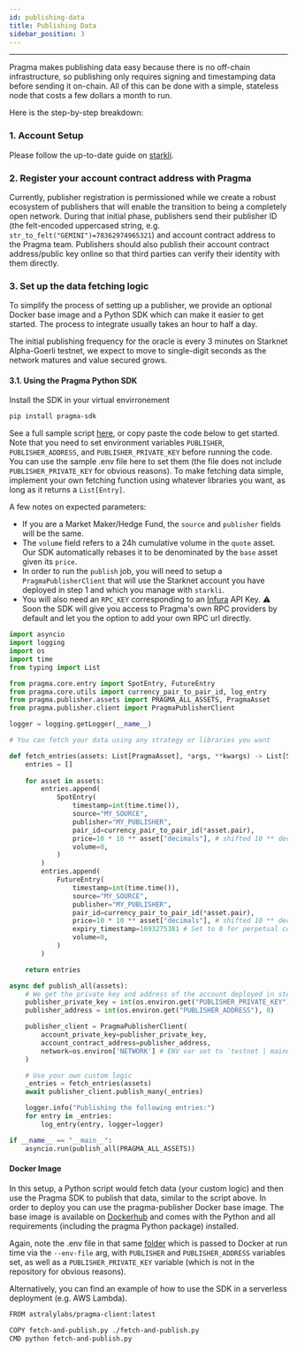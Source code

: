 ```yaml
---
id: publishing-data
title: Publishing Data
sidebar_position: 3
---
```


---

Pragma makes publishing data easy because there is no off-chain infrastructure, so publishing only requires signing and timestamping data before sending it on-chain. All of this can be done with a simple, stateless node that costs a few dollars a month to run.

Here is the step-by-step breakdown:

### 1. Account Setup

Please follow the up-to-date guide on [starkli](https://book.starkli.rs/tutorials/starkli-101#starkli-101).

### 2. Register your account contract address with Pragma

Currently, publisher registration is permissioned while we create a robust ecosystem of publishers that will enable the transition to being a completely open network. During that initial phase, publishers send their publisher ID (the felt-encoded uppercased string, e.g. `str_to_felt("GEMINI")=78362974965321`) and account contract address to the Pragma team. Publishers should also publish their account contract address/public key online so that third parties can verify their identity with them directly.

### 3. Set up the data fetching logic

To simplify the process of setting up a publisher, we provide an optional Docker base image and a Python SDK which can make it easier to get started. The process to integrate usually takes an hour to half a day.

The initial publishing frequency for the oracle is every 3 minutes on Starknet Alpha-Goerli testnet, we expect to move to single-digit seconds as the network matures and value secured grows.

#### 3.1. Using the Pragma Python SDK

Install the SDK in your virtual envirronement

```bash
pip install pragma-sdk
```

See a full sample script [here](https://github.com/Astraly-Labs/Pragma/blob/master/stagecoach/jobs/publishers/starknet-publisher/app.py), or copy paste the code below to get started. Note that you need to set environment variables `PUBLISHER`, `PUBLISHER_ADDRESS`, and `PUBLISHER_PRIVATE_KEY` before running the code. You can use the sample .env file here to set them (the file does not include `PUBLISHER_PRIVATE_KEY` for obvious reasons).
To make fetching data simple, implement your own fetching function using whatever libraries you want, as long as it returns a `List[Entry]`.

A few notes on expected parameters:
- If you are a Market Maker/Hedge Fund, the `source` and `publisher` fields will be the same.
- The `volume` field refers to a 24h cumulative volume in the `quote` asset. Our SDK automatically rebases it to be denominated
by the `base` asset given its `price`.
- In order to run the `publish` job, you will need to setup a `PragmaPublisherClient` that will use
the Starknet account you have deployed in step 1 and which you manage with `starkli`.
- You will also need an `RPC_KEY` corresponding to an [Infura](https://www.infura.io/) API Key.
⚠️ Soon the SDK will give you access to Pragma's own RPC providers by default and let you the option to add your own RPC url directly.

```python
import asyncio
import logging
import os
import time
from typing import List

from pragma.core.entry import SpotEntry, FutureEntry
from pragma.core.utils import currency_pair_to_pair_id, log_entry
from pragma.publisher.assets import PRAGMA_ALL_ASSETS, PragmaAsset
from pragma.publisher.client import PragmaPublisherClient

logger = logging.getLogger(__name__)

# You can fetch your data using any strategy or libraries you want

def fetch_entries(assets: List[PragmaAsset], *args, **kwargs) -> List[SpotEntry]:
    entries = []
    
    for asset in assets:
        entries.append(
            SpotEntry(
                timestamp=int(time.time()),
                source="MY_SOURCE",
                publisher="MY_PUBLISHER",
                pair_id=currency_pair_to_pair_id(*asset.pair),
                price=10 * 10 ** asset["decimals"], # shifted 10 ** decimals
                volume=0,
            )
        )
        entries.append(
            FutureEntry(
                timestamp=int(time.time()),
                source="MY_SOURCE",
                publisher="MY_PUBLISHER",
                pair_id=currency_pair_to_pair_id(*asset.pair),
                price=10 * 10 ** asset["decimals"], # shifted 10 ** decimals
                expiry_timestamp=1693275381 # Set to 0 for perpetual contracts
                volume=0,
            )
        )

    return entries

async def publish_all(assets):
    # We get the private key and address of the account deployed in step 1.
    publisher_private_key = int(os.environ.get("PUBLISHER_PRIVATE_KEY"), 0)
    publisher_address = int(os.environ.get("PUBLISHER_ADDRESS"), 0)

    publisher_client = PragmaPublisherClient(
        account_private_key=publisher_private_key,
        account_contract_address=publisher_address,
        network=os.environ['NETWORK'] # ENV var set to `testnet | mainnet`
    )

    # Use your own custom logic
    _entries = fetch_entries(assets)
    await publisher_client.publish_many(_entries)

    logger.info("Publishing the following entries:")
    for entry in _entries:
        log_entry(entry, logger=logger)

if __name__ == "__main__":
    asyncio.run(publish_all(PRAGMA_ALL_ASSETS))

```

#### Docker Image

In this setup, a Python script would fetch data (your custom logic) and then use the Pragma SDK to publish that data, similar to the script above. In order to deploy you can use the pragma-publisher Docker base image. The base image is available on [Dockerhub](https://hub.docker.com/r/astralylabs/pragma-client) and comes with the Python and all requirements (including the pragma Python package) installed.

Again, note the .env file in that same [folder](https://github.com/Astraly-Labs/Pragma/tree/master/stagecoach/jobs/publishers/starknet-publisher/) which is passed to Docker at run time via the `--env-file` arg, with `PUBLISHER` and `PUBLISHER_ADDRESS` variables set, as well as a `PUBLISHER_PRIVATE_KEY` variable (which is not in the repository for obvious reasons).

Alternatively, you can find an example of how to use the SDK in a serverless deployment (e.g. AWS Lambda).

```bash
FROM astralylabs/pragma-client:latest

COPY fetch-and-publish.py ./fetch-and-publish.py
CMD python fetch-and-publish.py
```
